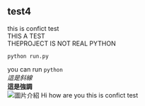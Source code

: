 ## test4
this is confict test <br/>
THIS A TEST</br>
THEPROJECT IS NOT REAL PYTHON
```
python run.py
```
you can run ``python`` <br/>
*這是斜線* <br/>
__這是強調__<br/>
![圖片介紹](https://avatars.githubusercontent.com)
Hi how are you
this is confict test

